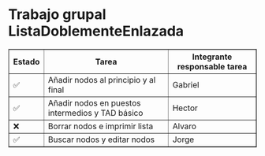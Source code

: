 # Trabajo grupal ListaDoblementeEnlazada
<table border>
    <tr>
        <th>Estado</th>
        <th>Tarea</th>
        <th>Integrante responsable tarea</th>
    </tr>
    <tr>
        <td>✅</td>
        <td>Añadir nodos al principio y al final</td>
        <td>Gabriel</td>
    </tr>
    <tr>
        <td>✅</td>
        <td>Añadir nodos en puestos intermedios y TAD básico</td>
        <td>Hector</td>
    </tr>
    <tr>
        <td>❌</td>
        <td>Borrar nodos e imprimir lista</td>
        <td>Alvaro</td>
    </tr>
    <tr>
        <td>✅</td>
        <td>Buscar nodos y editar nodos</td>
        <td>Jorge</td>
    </tr>
</table>